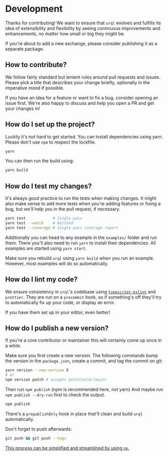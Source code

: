 # Development

Thanks for contributing! We want to ensure that `urql` evolves and fulfills
its idea of extensibility and flexibility by seeing continuous improvements
and enhancements, no matter how small or big they might be.

If you're about to add a new exchange, please consider publishing it as
a separate package.

## How to contribute?

We follow fairly standard but lenient rules around pull requests and issues.
Please pick a title that describes your change briefly, optionally in the imperative
mood if possible.

If you have an idea for a feature or want to fix a bug, consider opening an issue
first. We're also happy to discuss and help you open a PR and get your changes
in!

## How do I set up the project?

Luckily it's not hard to get started. You can install dependencies using yarn.
Please don't use `npm` to respect the lockfile.

```sh
yarn
```

You can then run the build using:

```sh
yarn build
```

## How do I test my changes?

It's always good practice to run the tests when making changes.
It might also make sense to add more tests when you're adding features
or fixing a bug, but we'll help you in the pull request, if necessary.

```sh
yarn test            # Single pass
yarn test --watch    # Watched
yarn test --coverage # Single pass coverage report
```

Additionally you can head to any example in the `examples/` folder
and run them. There you'll also need to run `yarn` to install their
dependencies. All examples are started using `yarn start`.

Make sure you rebuild `urql` using `yarn build` when you run an
example. However, most examples will do so automatically.

## How do I lint my code?

We ensure consistency in `urql`'s codebase using [`typescript-eslint`](https://github.com/typescript-eslint/typescript-eslint) and `prettier`.
They are run on a `precommit` hook, so if something's off they'll try
to automatically fix up your code, or display an error.

If you have them set up in your editor, even better!

## How do I publish a new version?

If you're a core contributor or maintainer this will certainly come
up once in a while.

Make sure you first create a new version. The following commands
bump the version in the `package.json`, create a commit,
and tag the commit on git:

```sh
yarn version --new-version X
# or
npm version patch # accepts patch|minor|major
```

Then run `npm publish` (npm is recommended here, not yarn)
And maybe run `npm publish --dry-run` first to check the output.

```sh
npm publish
```

There's a `prepublishOnly` hook in place that'll clean and build
`urql` automatically.

Don't forget to push afterwards:

```sh
git push && git push --tags
```

[This process can be simplified and streamlined by using `np`.](https://github.com/sindresorhus/np)
